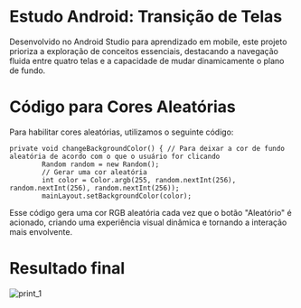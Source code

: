 # Estudo Android: Transição de Telas
Desenvolvido no Android Studio para aprendizado em mobile, este projeto prioriza a exploração de conceitos essenciais, destacando a navegação fluida entre quatro telas e a capacidade de mudar dinamicamente o plano de fundo.

# Código para Cores Aleatórias
Para habilitar cores aleatórias, utilizamos o seguinte código:

```
private void changeBackgroundColor() { // Para deixar a cor de fundo aleatória de acordo com o que o usuário for clicando
        Random random = new Random();
        // Gerar uma cor aleatória
        int color = Color.argb(255, random.nextInt(256), random.nextInt(256), random.nextInt(256));
        mainLayout.setBackgroundColor(color);
```

Esse código gera uma cor RGB aleatória cada vez que o botão "Aleatório" é acionado, criando uma experiência visual dinâmica e tornando a interação mais envolvente.

# Resultado final

![print_1](https://github.com/EricW900/EstudosNavTelasAndroid/assets/113937150/705d4bb0-36bd-4dee-b443-93e8d719df9e)
